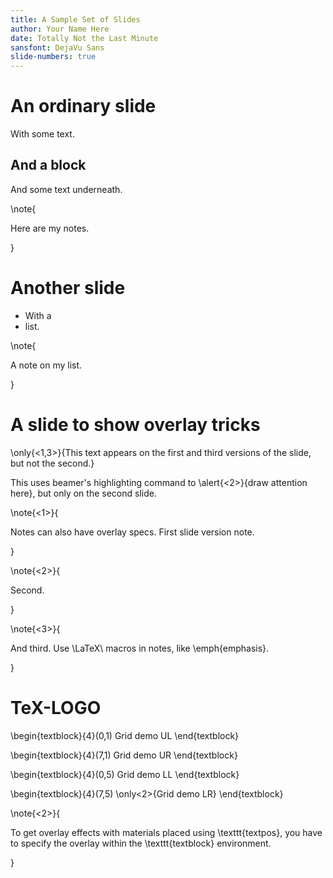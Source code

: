 ```yaml
---
title: A Sample Set of Slides
author: Your Name Here
date: Totally Not the Last Minute
sansfont: DejaVu Sans
slide-numbers: true
---
```


# An ordinary slide

With some text.

## And a block

And some text underneath.


\note{

Here are my notes.

}

# Another slide

- With a
- list.

\note{

A note on my list.

}

# A slide to show overlay tricks

\only{<1,3>}{This text appears on the first and third versions of the slide, but not the second.}

This uses beamer's highlighting command to \alert{<2>}{draw attention here}, but only on the second slide.

\note{<1>}{

Notes can also have overlay specs. First slide version note.

}

\note{<2>}{

Second.

}

\note{<3>}{

And third. Use \LaTeX\ macros in notes, like \emph{emphasis}.

}

# TeX-LOGO

\begin{textblock}{4}(0,1)
Grid demo UL
\end{textblock}

\begin{textblock}{4}(7,1)
Grid demo UR
\end{textblock}

\begin{textblock}{4}(0,5)
Grid demo LL
\end{textblock}

\begin{textblock}{4}(7,5)
\only<2>{Grid demo LR}
\end{textblock}

\note{<2>}{

To get overlay effects with materials placed using \texttt{textpos}, you have to specify the overlay within the \texttt{textblock} environment.

}
